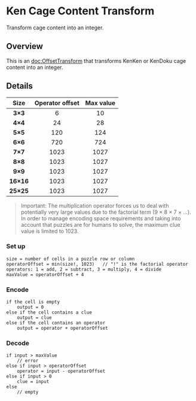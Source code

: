 # Ken Cage Content Transform

Transform cage content into an integer.

## Overview

This is an <doc:OffsetTransform> that transforms KenKen or KenDoku cage content into an integer.
 
## Details

Size      | Operator offset | Max value 
:----:    | :-------------: | :-------: 
**3×3**   | 6               | 10            
**4×4**   | 24              | 28            
**5×5**   | 120             | 124            
**6×6**   | 720             | 724            
**7×7**   | 1023            | 1027
**8×8**   | 1023            | 1027              
**9×9**   | 1023            | 1027              
**16×16** | 1023            | 1027             
**25×25** | 1023            | 1027            

>Important: The multiplication operator forces us to deal with potentially very large values due to the factorial
term (9 × 8 × 7 × …). In order to manage encoding space requirements and taking into account that puzzles are for 
humans to solve, the maximum clue value is limited to 1023.

### Set up

```
size = number of cells in a puzzle row or column
operatorOffset = min(size!, 1023)   // "!" is the factorial operator
operators: 1 = add, 2 = subtract, 3 = multiply, 4 = divide
maxValue = operatorOffset + 4
```

### Encode

```
if the cell is empty
    output = 0
else if the cell contains a clue
    output = clue
else if the cell contains an operator
    output = operator + operatorOffset
```

### Decode

```
if input > maxValue
    // error
else if input > operatorOffset
    operator = input - operatorOffset
else if input > 0
    clue = input
else
    // empty
```
